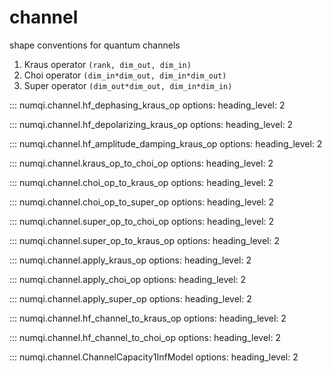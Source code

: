 # channel

shape conventions for quantum channels

1. Kraus operator `(rank, dim_out, dim_in)`
2. Choi operator `(dim_in*dim_out, dim_in*dim_out)`
3. Super operator `(dim_out*dim_out, dim_in*dim_in)`

::: numqi.channel.hf_dephasing_kraus_op
    options:
      heading_level: 2

::: numqi.channel.hf_depolarizing_kraus_op
    options:
      heading_level: 2

::: numqi.channel.hf_amplitude_damping_kraus_op
    options:
      heading_level: 2

::: numqi.channel.kraus_op_to_choi_op
    options:
      heading_level: 2

::: numqi.channel.choi_op_to_kraus_op
    options:
      heading_level: 2

::: numqi.channel.choi_op_to_super_op
    options:
      heading_level: 2

::: numqi.channel.super_op_to_choi_op
    options:
      heading_level: 2

::: numqi.channel.super_op_to_kraus_op
    options:
      heading_level: 2

::: numqi.channel.apply_kraus_op
    options:
      heading_level: 2

::: numqi.channel.apply_choi_op
    options:
      heading_level: 2

::: numqi.channel.apply_super_op
    options:
      heading_level: 2

::: numqi.channel.hf_channel_to_kraus_op
    options:
      heading_level: 2

::: numqi.channel.hf_channel_to_choi_op
    options:
      heading_level: 2

::: numqi.channel.ChannelCapacity1InfModel
    options:
      heading_level: 2
